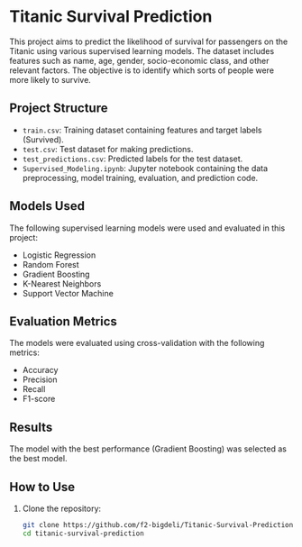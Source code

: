 # Titanic Survival Prediction

This project aims to predict the likelihood of survival for passengers on the Titanic using various supervised learning models. The dataset includes features such as name, age, gender, socio-economic class, and other relevant factors. The objective is to identify which sorts of people were more likely to survive.

## Project Structure

- `train.csv`: Training dataset containing features and target labels (Survived).
- `test.csv`: Test dataset for making predictions.
- `test_predictions.csv`: Predicted labels for the test dataset.
- `Supervised_Modeling.ipynb`: Jupyter notebook containing the data preprocessing, model training, evaluation, and prediction code.

## Models Used

The following supervised learning models were used and evaluated in this project:
- Logistic Regression
- Random Forest
- Gradient Boosting
- K-Nearest Neighbors
- Support Vector Machine

## Evaluation Metrics

The models were evaluated using cross-validation with the following metrics:
- Accuracy
- Precision
- Recall
- F1-score

## Results

The model with the best performance (Gradient Boosting) was selected as the best model.

## How to Use

1. Clone the repository:
   ```bash
   git clone https://github.com/f2-bigdeli/Titanic-Survival-Prediction-Supervised-Learning.git
   cd titanic-survival-prediction

